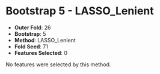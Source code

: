 # Bootstrap 5 - LASSO_Lenient

- **Outer Fold**: 26
- **Bootstrap**: 5
- **Method**: LASSO_Lenient
- **Fold Seed**: 71
- **Features Selected**: 0

No features were selected by this method.
